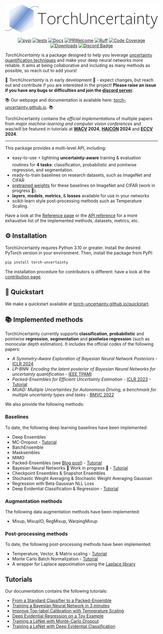 <div align="center">

![TorchUncertaintyLogo](https://github.com/ENSTA-U2IS-AI/torch-uncertainty/blob/main/docs/source/_static/images/torch_uncertainty.png)

[![pypi](https://img.shields.io/pypi/v/torch_uncertainty.svg)](https://pypi.python.org/pypi/torch_uncertainty)
[![tests](https://github.com/ENSTA-U2IS-AI/torch-uncertainty/actions/workflows/run-tests.yml/badge.svg?branch=main&event=push)](https://github.com/ENSTA-U2IS-AI/torch-uncertainty/actions/workflows/run-tests.yml)
[![Docs](https://github.com/ENSTA-U2IS-AI/torch-uncertainty/actions/workflows/build-docs.yml/badge.svg)](https://torch-uncertainty.github.io/)
[![PRWelcome](https://img.shields.io/badge/PRs-welcome-brightgreen.svg)](https://github.com/ENSTA-U2IS-AI/torch-uncertainty/pulls)
[![Ruff](https://img.shields.io/endpoint?url=https://raw.githubusercontent.com/astral-sh/ruff/main/assets/badge/v2.json)](https://github.com/astral-sh/ruff)
[![Code Coverage](https://codecov.io/github/ENSTA-U2IS-AI/torch-uncertainty/coverage.svg?branch=master)](https://codecov.io/gh/ENSTA-U2IS-AI/torch-uncertainty)
[![Downloads](https://static.pepy.tech/badge/torch-uncertainty)](https://pepy.tech/project/torch-uncertainty)
[![Discord Badge](https://dcbadge.vercel.app/api/server/HMCawt5MJu?compact=true&style=flat)](https://discord.gg/HMCawt5MJu)
</div>

_TorchUncertainty_ is a package designed to help you leverage [uncertainty quantification techniques](https://github.com/ENSTA-U2IS-AI/awesome-uncertainty-deeplearning) and make your deep neural networks more reliable. It aims at being collaborative and including as many methods as possible, so reach out to add yours!

:construction: _TorchUncertainty_ is in early development :construction: - expect changes, but reach out and contribute if you are interested in the project! **Please raise an issue if you have any bugs or difficulties and join the [discord server](https://discord.gg/HMCawt5MJu).**

:books: Our webpage and documentation is available here: [torch-uncertainty.github.io](https://torch-uncertainty.github.io). :books:

TorchUncertainty contains the *official implementations* of multiple papers from *major machine-learning and computer vision conferences* and was/will be featured in tutorials at **[WACV](https://wacv2024.thecvf.com/) 2024**, **[HAICON](https://haicon24.de/) 2024** and **[ECCV](https://eccv.ecva.net/) 2024**.

---

This package provides a multi-level API, including:

- easy-to-use ⚡️ lightning **uncertainty-aware** training & evaluation routines for **4 tasks**: classification, probabilistic and pointwise regression, and segmentation.
- ready-to-train baselines on research datasets, such as ImageNet and CIFAR
- [pretrained weights](https://huggingface.co/torch-uncertainty) for these baselines on ImageNet and CIFAR (work in progress 🚧).
- **layers**, **models**, **metrics**, & **losses** available for use in your networks
- scikit-learn style post-processing methods such as Temperature Scaling.

Have a look at the [Reference page](https://torch-uncertainty.github.io/references.html) or the [API reference](https://torch-uncertainty.github.io/api.html) for a more exhaustive list of the implemented methods, datasets, metrics, etc.

## ⚙️ Installation

TorchUncertainty requires Python 3.10 or greater. Install the desired PyTorch version in your environment.
Then, install the package from PyPI:

```sh
pip install torch-uncertainty
```

The installation procedure for contributors is different: have a look at the [contribution page](https://torch-uncertainty.github.io/contributing.html).

## :racehorse: Quickstart

We make a quickstart available at [torch-uncertainty.github.io/quickstart](https://torch-uncertainty.github.io/quickstart.html).

## :books: Implemented methods

TorchUncertainty currently supports **classification**, **probabilistic** and pointwise **regression**, **segmentation** and **pixelwise regression** (such as monocular depth estimation). It includes the official codes of the following papers:

- *A Symmetry-Aware Exploration of Bayesian Neural Network Posteriors* - [ICLR 2024](https://arxiv.org/abs/2310.08287)
- *LP-BNN: Encoding the latent posterior of Bayesian Neural Networks for uncertainty quantification* - [IEEE TPAMI](https://arxiv.org/abs/2012.02818)
- *Packed-Ensembles for Efficient Uncertainty Estimation* - [ICLR 2023](https://arxiv.org/abs/2210.09184) - [Tutorial](https://torch-uncertainty.github.io/auto_tutorials/tutorial_pe_cifar10.html)
- *MUAD: Multiple Uncertainties for Autonomous Driving, a benchmark for multiple uncertainty types and tasks* - [BMVC 2022](https://arxiv.org/abs/2203.01437)

We also provide the following methods:

### Baselines

To date, the following deep learning baselines have been implemented:

- Deep Ensembles
- MC-Dropout - [Tutorial](https://torch-uncertainty.github.io/auto_tutorials/tutorial_mc_dropout.html)
- BatchEnsemble
- Masksembles
- MIMO
- Packed-Ensembles (see [Blog post](https://medium.com/@adrien.lafage/make-your-neural-networks-more-reliable-with-packed-ensembles-7ad0b737a873)) - [Tutorial](https://torch-uncertainty.github.io/auto_tutorials/tutorial_pe_cifar10.html)
- Bayesian Neural Networks :construction: Work in progress :construction: - [Tutorial](https://torch-uncertainty.github.io/auto_tutorials/tutorial_bayesian.html)
- Checkpoint Ensembles & Snapshot Ensembles
- Stochastic Weight Averaging & Stochastic Weight Averaging Gaussian
- Regression with Beta Gaussian NLL Loss
- Deep Evidential Classification & Regression - [Tutorial](https://torch-uncertainty.github.io/auto_tutorials/tutorial_evidential_classification.html)

### Augmentation methods

The following data augmentation methods have been implemented:

- Mixup, MixupIO, RegMixup, WarpingMixup

### Post-processing methods

To date, the following post-processing methods have been implemented:

- Temperature, Vector, & Matrix scaling - [Tutorial](https://torch-uncertainty.github.io/auto_tutorials/tutorial_scaler.html)
- Monte Carlo Batch Normalization - [Tutorial](https://torch-uncertainty.github.io/auto_tutorials/tutorial_mc_batch_norm.html)
- A wrapper for Laplace appoximation using the [Laplace library](https://github.com/aleximmer/Laplace)

## Tutorials

Our documentation contains the following tutorials:

- [From a Standard Classifier to a Packed-Ensemble](https://torch-uncertainty.github.io/auto_tutorials/tutorial_pe_cifar10.html)
- [Training a Bayesian Neural Network in 3 minutes](https://torch-uncertainty.github.io/auto_tutorials/tutorial_bayesian.html)
- [Improve Top-label Calibration with Temperature Scaling](https://torch-uncertainty.github.io/auto_tutorials/tutorial_scaler.html)
- [Deep Evidential Regression on a Toy Example](https://torch-uncertainty.github.io/auto_tutorials/tutorial_der_cubic.html)
- [Training a LeNet with Monte-Carlo Dropout](https://torch-uncertainty.github.io/auto_tutorials/tutorial_mc_dropout.html)
- [Training a LeNet with Deep Evidential Classification](https://torch-uncertainty.github.io/auto_tutorials/tutorial_evidential_classification.html)
